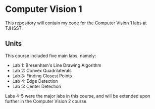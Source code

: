 # Computer Vision 1
This repository will contain my code for the Computer Vision 1 labs at TJHSST.

## Units

This course included five main labs, namely:
- Lab 1: Bresenham's Line Drawing Algorithm
- Lab 2: Convex Quadrilaterals
- Lab 3: Finding Closest Points
- Lab 4: Edge Detection
- Lab 5: Center Detection

Labs 4-5 were the major labs in this course, and will be extended upon further in the Computer Vision 2 course.